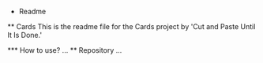 * Readme

** Cards
This is the readme file for the Cards project by 'Cut and Paste Until
It Is Done.'

*** How to use?
...
** Repository
...

